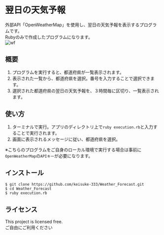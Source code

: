 # 翌日の天気予報
外部API「OpenWeatherMap」を使用し、翌日の天気予報を表示するプログラムです。  
Rubyのみで作成したプログラムになります。<br>
![wf](https://user-images.githubusercontent.com/65392082/96840155-0ca0c200-1485-11eb-8ef5-6841683f81ea.gif)

## 概要
1. プログラムを実行すると、都道府県が一覧表示されます。
1. 表示された一覧から、都道府県を選択。番号を入力することで選択できます。
1. 選択された都道府県の翌日の天気予報を、３時間毎に区切り、一覧表示されます。

## 使い方
1. ターミナルで実行。アプリのディレクトリ上で`ruby execution.rb`と入力することで実行されます。
1. 画面に表示されるメッセージに従い、都道府県を選択。<br>

※こちらのプログラムをご自身のローカル環境で実行する場合は事前に`OpenWeatherMap`の`APIキー`が必要になります。

## インストール
```
$ git clone https://github.com/keisuke-333/Weather_Forecast.git
$ cd Weather_Forecast
$ ruby execution.rb
```

## ライセンス
This project is licensed free.  
ご自由にご利用ください
